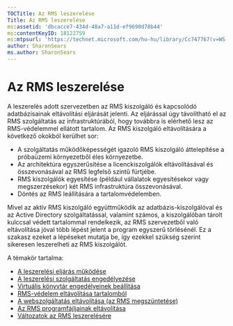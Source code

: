 ```yaml
---
TOCTitle: Az RMS leszerelése
Title: Az RMS leszerelése
ms:assetid: 'dbcacce7-434d-48a7-a11d-ef9690d78b44'
ms:contentKeyID: 18122759
ms:mtpsurl: 'https://technet.microsoft.com/hu-hu/library/Cc747767(v=WS.10)'
author: SharonSears
ms.author: SharonSears
---
```


Az RMS leszerelése
==================

A leszerelés adott szervezetben az RMS kiszolgáló és kapcsolódó adatbázisainak eltávolítási eljárását jelenti. Az eljárással úgy távolítható el az RMS szolgáltatás az infrastruktúrából, hogy továbbra is elérhető lesz az RMS-védelemmel ellátott tartalom. Az RMS kiszolgáló eltávolítására a következő okokból kerülhet sor:

-   A szolgáltatás működőképességét igazoló RMS kiszolgáló áttelepítése a próbaüzemi környezetből éles környezetbe.
-   Az architektúra egyszerűsítése a licenckiszolgálók eltávolításával és összevonásával az RMS legfelső szintű fürtjébe.
-   RMS kiszolgálók egyesítése (például vállalatok egyesítésekor vagy megszerzésekor) két RMS infrastruktúra összevonásával.
-   Döntés az RMS leállítására a tartalomvédelemben.

Mivel az aktív RMS kiszolgáló együttműködik az adatbázis-kiszolgálóval és az Active Directory szolgáltatással, valamint számos, a kiszolgálóban tárolt kulccsal védett tartalommal rendelkezik, az RMS szervezetből való eltávolítása jóval több lépést jelent a program egyszerű törlésénél. Ez a szakasz ezeket a lépéseket mutatja be, így ezekkel szükség szerint sikeresen leszerelheti az RMS kiszolgálót.

A témakör tartalma:

-   [A leszerelési eljárás működése](https://technet.microsoft.com/57bd9949-9433-437b-93ed-ffb2dff9992e)
-   [A leszerelési szolgáltatás engedélyezése](https://technet.microsoft.com/45226e85-b50d-41cc-aca7-0f603f8509d5)
-   [Virtuális könyvtár engedélyeinek beállítása](https://technet.microsoft.com/45112111-9608-45b1-9a86-7b313d0a1579)
-   [RMS-védelem eltávolítása tartalomból](https://technet.microsoft.com/c30361e3-50d2-4474-a87d-d38de502cf9e)
-   [A webszolgáltatás eltávolítása (az RMS megszüntetése)](https://technet.microsoft.com/68b4e2b0-b1b7-4b0a-8c1a-82ac27c1f12e)
-   [Az RMS programfájljainak eltávolítása](https://technet.microsoft.com/d1dc8a8b-f8de-487f-87b4-2174d449f0bc)
-   [Változatok az RMS leszerelésére](https://technet.microsoft.com/4d32f35e-997d-4d10-ab66-efe217e853f7)
